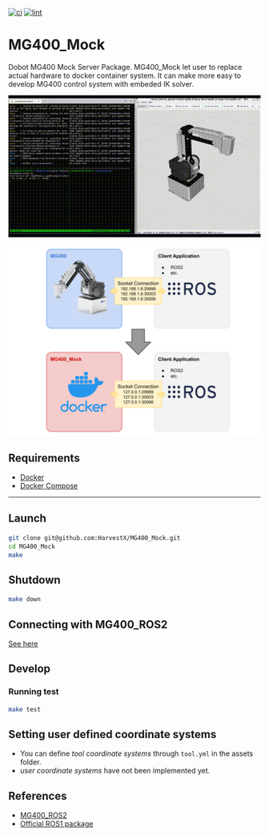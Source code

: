 [![ci](https://github.com/HarvestX/MG400_Mock/actions/workflows/ci.yml/badge.svg)](https://github.com/HarvestX/MG400_Mock/actions/workflows/ci.yml)
[![lint](https://github.com/HarvestX/MG400_Mock/actions/workflows/lint.yml/badge.svg)](https://github.com/HarvestX/MG400_Mock/actions/workflows/lint.yml)

# MG400_Mock

Dobot MG400 Mock Server Package.
MG400_Mock let user to replace actual hardware to docker container system.
It can make more easy to develop MG400 control system with embeded IK solver.

![Image](media/mg400_mock.gif)

![Image](media/system_overview.svg)

## Requirements

- [Docker](https://docs.docker.com/get-docker/)
- [Docker Compose](https://docs.docker.com/compose/install/)

---

## Launch

```bash
git clone git@github.com:HarvestX/MG400_Mock.git
cd MG400_Mock
make
```

## Shutdown

```bash
make down
```

## Connecting with MG400_ROS2

[See here](https://github.com/HarvestX/MG400_ROS2/tree/humble/mg400_bringup#connect-launch-server-with-mg400_mock)

## Develop

### Running test

```bash
make test
```

## Setting user defined coordinate systems

- You can define *tool coordinate systems* through `tool.yml` in the assets folder.
- *user coordinate systems* have not been implemented yet.

## References

- [MG400_ROS2](https://github.com/HarvestX/MG400_ROS2)
- [Official ROS1 package](https://github.com/Dobot-Arm/MG400_ROS)
